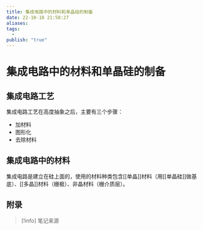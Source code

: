 ```yaml
---
title: 集成电路中的材料和单晶硅的制备
date: 22-10-18 21:58:27
aliases: 
tags:
  - 
publish: "true"
---
```


# 集成电路中的材料和单晶硅的制备

## 集成电路工艺

集成电路工艺在高度抽象之后，主要有三个步骤：
- 加材料
- 图形化
- 去除材料

## 集成电路中的材料

集成电路是建立在硅上面的，使用的材料种类包含[[单晶]]材料（用[[单晶硅]]做基底）、[[多晶]]材料（栅极）、非晶材料（栅介质层）。



## 附录

> [!info] 笔记来源
> 

